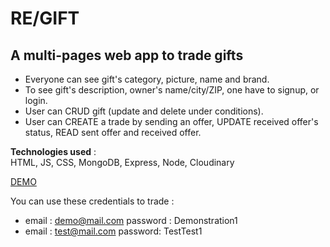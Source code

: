 # RE/GIFT

## A multi-pages web app to trade gifts

* Everyone can see gift's category, picture, name and brand.
* To see gift's description, owner's name/city/ZIP, one have to signup, or login.
* User can CRUD gift (update and delete under conditions).
* User can CREATE a trade by sending an offer, UPDATE received offer's status, READ sent offer and received offer.

<b>Technologies used</b> : 
<br>
HTML, JS, CSS, MongoDB, Express, Node, Cloudinary
<br>

<a href="https://re-gift.herokuapp.com/">DEMO</a>

You can use these credentials to trade : 
* email : demo@mail.com   password : Demonstration1
* email : test@mail.com   password: TestTest1
